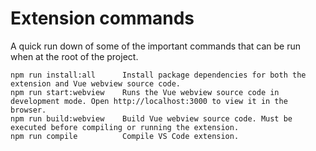 # Extension commands

A quick run down of some of the important commands that can be run when at the root of the project.

```
npm run install:all      Install package dependencies for both the extension and Vue webview source code.
npm run start:webview    Runs the Vue webview source code in development mode. Open http://localhost:3000 to view it in the browser.
npm run build:webview    Build Vue webview source code. Must be executed before compiling or running the extension.
npm run compile          Compile VS Code extension.
```

